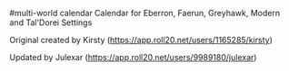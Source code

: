 #multi-world calendar
Calendar for Eberron, Faerun, Greyhawk, Modern and Tal'Dorei Settings

Original created by Kirsty (https://app.roll20.net/users/1165285/kirsty)

Updated by Julexar (https://app.roll20.net/users/9989180/julexar)
